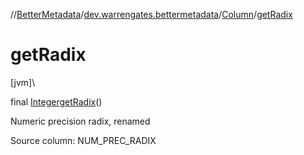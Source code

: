 //[BetterMetadata](../../../index.md)/[dev.warrengates.bettermetadata](../index.md)/[Column](index.md)/[getRadix](get-radix.md)

# getRadix

[jvm]\

final [Integer](https://docs.oracle.com/javase/8/docs/api/java/lang/Integer.html)[getRadix](get-radix.md)()

Numeric precision radix, renamed

Source column: NUM_PREC_RADIX
